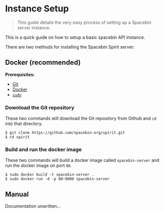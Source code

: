 # Instance Setup

> This guide details the very easy process of setting up a Spacebin server instance.

This is a quick guide on how to setup a basic spacebin API instance.

There are two methods for installing the Spacebin Spirit server:

## Docker (recommended)

**Prerequisites:**

* [Git](https://git-scm.org/downloads)
* [Docker](https://www.docker.com/get-started)
* [`sudo`](https://www.sudo.ws/sudo/)


### Download the Git repository

These two commands will download the Git repository from Github and `cd` into that directory.

```command
$ git clone https://github.com/spacebin-org/spirit.git
$ cd spirit
```

### Build and run the docker image

These two commands will build a docker image called `spacebin-server` and run the docker image on port `80`.

```command
$ sudo docker build -t spacebin-server .
$ sudo docker run -d -p 80:9000 spacebin-server
```

## Manual

Documentation unwritten...
